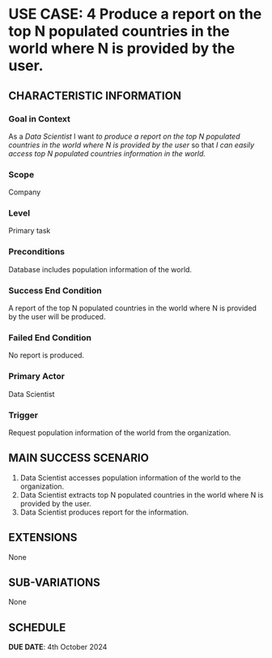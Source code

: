 # USE CASE: 4 Produce a report on the top N populated countries in the world where N is provided by the user.

## CHARACTERISTIC INFORMATION

### Goal in Context

As a *Data Scientist* I want *to produce a report on the top N populated countries in the world where N is provided by the user* so that *I can easily access top N populated countries information in the world.*

### Scope

Company

### Level

Primary task

### Preconditions

Database includes population information of the world.

### Success End Condition

A report of the top N populated countries in the world where N is provided by the user will be produced.

### Failed End Condition

No report is produced.

### Primary Actor

Data Scientist

### Trigger

Request population information of the world from the organization.

## MAIN SUCCESS SCENARIO

1. Data Scientist accesses population information of the world to the organization.
2. Data Scientist extracts top N populated countries in the world where N is provided by the user.
3. Data Scientist produces report for the information.

## EXTENSIONS

None

## SUB-VARIATIONS

None

## SCHEDULE

**DUE DATE**: 4th October 2024